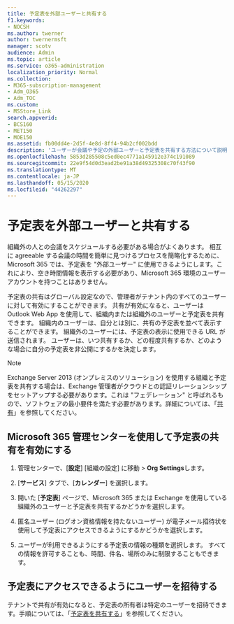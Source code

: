 ```yaml
---
title: 予定表を外部ユーザーと共有する
f1.keywords:
- NOCSH
ms.author: twerner
author: twernermsft
manager: scotv
audience: Admin
ms.topic: article
ms.service: o365-administration
localization_priority: Normal
ms.collection:
- M365-subscription-management
- Adm_O365
- Adm_TOC
ms.custom:
- MSStore_Link
search.appverid:
- BCS160
- MET150
- MOE150
ms.assetid: fb00dd4e-2d5f-4e8d-8ff4-94b2cf002bdd
description: 'ユーザーが会議や予定の外部ユーザーと予定表を共有する方法について説明します。 '
ms.openlocfilehash: 5853d285508c5ed0ec4771a145912e374c191089
ms.sourcegitcommit: 22e9f54d0d3ead2be91a38d49325308c70f43f90
ms.translationtype: MT
ms.contentlocale: ja-JP
ms.lasthandoff: 05/15/2020
ms.locfileid: "44262297"
---
```

# <a name="share-calendars-with-external-users"></a>予定表を外部ユーザーと共有する

組織外の人との会議をスケジュールする必要がある場合がよくあります。 相互に agreeable する会議の時間を簡単に見つけるプロセスを簡略化するために、Microsoft 365 では、予定表を "外部ユーザー" に使用できるようにします。これにより、空き時間情報を表示する必要があり、Microsoft 365 環境のユーザーアカウントを持つことはありません。
  
予定表の共有はグローバル設定なので、管理者がテナント内のすべてのユーザーに対して有効にすることができます。 共有が有効になると、ユーザーは Outlook Web App を使用して、組織内または組織外のユーザーと予定表を共有できます。 組織内のユーザーは、自分とは別に、共有の予定表を並べて表示することができます。 組織外のユーザーには、予定表の表示に使用できる URL が送信されます。 ユーザーは、いつ共有するか、どの程度共有するか、どのような場合に自分の予定表を非公開にするかを決定します。
  
> [!NOTE]
> Exchange Server 2013 (オンプレミスのソリューション) を使用する組織と予定表を共有する場合は、Exchange 管理者がクラウドとの認証リレーションシップをセットアップする必要があります。これは "フェデレーション" と呼ばれるもので、ソフトウェアの最小要件を満たす必要があります。詳細については、「[共有](https://technet.microsoft.com/library/dd638083%28v=exchg.150%29.aspx)」を参照してください。 
  
## <a name="enable-calendar-sharing-using-the-microsoft-365-admin-center"></a>Microsoft 365 管理センターを使用して予定表の共有を有効にする

1. 管理センターで、[**設定**] [組織の設定] に移動 \> **Org Settings**します。 
    
2. [**サービス**] タブで、[**カレンダー**] を選択します。
  
3. 開いた [**予定表**] ページで、Microsoft 365 または Exchange を使用している組織外のユーザーと予定表を共有するかどうかを選択します。
    
4. 匿名ユーザー (ログオン資格情報を持たないユーザー) が電子メール招待状を使用して予定表にアクセスできるようにするかどうかを選択します。

5. ユーザーが利用できるようにする予定表の情報の種類を選択します。 すべての情報を許可することも、時間、件名、場所のみに制限することもできます。

    
## <a name="invite-people-to-access-calendars"></a>予定表にアクセスできるようにユーザーを招待する

テナントで共有が有効になると、予定表の所有者は特定のユーザーを招待できます。手順については、「[予定表を共有する](https://support.office.com/article/7ecef8ae-139c-40d9-bae2-a23977ee58d5.aspx)」を参照してください。 
  
